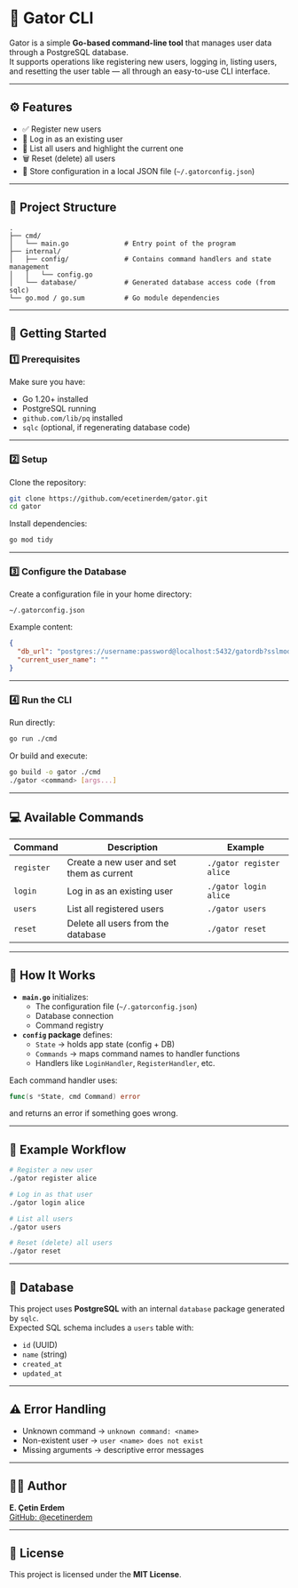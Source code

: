 # 🐹 Gator CLI

Gator is a simple **Go-based command-line tool** that manages user data through a PostgreSQL database.  
It supports operations like registering new users, logging in, listing users, and resetting the user table — all through an easy-to-use CLI interface.

---

## ⚙️ Features

- ✅ Register new users  
- 🔐 Log in as an existing user  
- 🧾 List all users and highlight the current one  
- 🗑️ Reset (delete) all users  
- 💾 Store configuration in a local JSON file (`~/.gatorconfig.json`)  

---

## 🧠 Project Structure

```
.
├── cmd/
│   └── main.go              # Entry point of the program
├── internal/
│   ├── config/              # Contains command handlers and state management
│   │   └── config.go
│   └── database/            # Generated database access code (from sqlc)
└── go.mod / go.sum          # Go module dependencies
```

---

## 🚀 Getting Started

### 1️⃣ Prerequisites

Make sure you have:
- Go 1.20+ installed  
- PostgreSQL running  
- `github.com/lib/pq` installed  
- `sqlc` (optional, if regenerating database code)

---

### 2️⃣ Setup

Clone the repository:

```bash
git clone https://github.com/ecetinerdem/gator.git
cd gator
```

Install dependencies:

```bash
go mod tidy
```

---

### 3️⃣ Configure the Database

Create a configuration file in your home directory:

```
~/.gatorconfig.json
```

Example content:
```json
{
  "db_url": "postgres://username:password@localhost:5432/gatordb?sslmode=disable",
  "current_user_name": ""
}
```

---

### 4️⃣ Run the CLI

Run directly:
```bash
go run ./cmd
```

Or build and execute:
```bash
go build -o gator ./cmd
./gator <command> [args...]
```

---

## 💻 Available Commands

| Command      | Description | Example |
|---------------|-------------|----------|
| `register`    | Create a new user and set them as current | `./gator register alice` |
| `login`       | Log in as an existing user | `./gator login alice` |
| `users`       | List all registered users | `./gator users` |
| `reset`       | Delete all users from the database | `./gator reset` |

---

## 🧩 How It Works

- **`main.go`** initializes:
  - The configuration file (`~/.gatorconfig.json`)
  - Database connection
  - Command registry
- **`config` package** defines:
  - `State` → holds app state (config + DB)
  - `Commands` → maps command names to handler functions
  - Handlers like `LoginHandler`, `RegisterHandler`, etc.

Each command handler uses:
```go
func(s *State, cmd Command) error
```
and returns an error if something goes wrong.

---

## 🧰 Example Workflow

```bash
# Register a new user
./gator register alice

# Log in as that user
./gator login alice

# List all users
./gator users

# Reset (delete) all users
./gator reset
```

---

## 🐘 Database

This project uses **PostgreSQL** with an internal `database` package generated by `sqlc`.  
Expected SQL schema includes a `users` table with:
- `id` (UUID)
- `name` (string)
- `created_at`
- `updated_at`

---

## ⚠️ Error Handling

- Unknown command → `unknown command: <name>`  
- Non-existent user → `user <name> does not exist`  
- Missing arguments → descriptive error messages  

---

## 🧑‍💻 Author

**E. Çetin Erdem**  
[GitHub: @ecetinerdem](https://github.com/ecetinerdem)

---

## 📄 License

This project is licensed under the **MIT License**.
